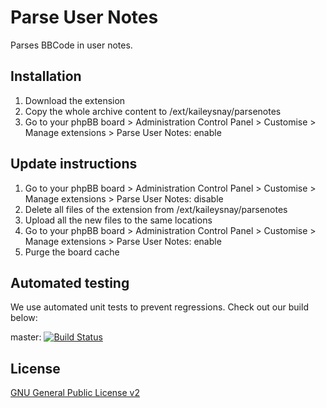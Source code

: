 # Parse User Notes

Parses BBCode in user notes.

## Installation

1. Download the extension
2. Copy the whole archive content to /ext/kaileysnay/parsenotes
3. Go to your phpBB board > Administration Control Panel > Customise > Manage extensions > Parse User Notes: enable

## Update instructions

1. Go to your phpBB board > Administration Control Panel > Customise > Manage extensions > Parse User Notes: disable
2. Delete all files of the extension from /ext/kaileysnay/parsenotes
3. Upload all the new files to the same locations
4. Go to your phpBB board > Administration Control Panel > Customise > Manage extensions > Parse User Notes: enable
5. Purge the board cache

## Automated testing

We use automated unit tests to prevent regressions. Check out our build below:

master: [![Build Status](https://github.com/KaileySnay/parsenotes/workflows/Tests/badge.svg)](https://github.com/KaileySnay/parsenotes/actions)

## License

[GNU General Public License v2](license.txt)
